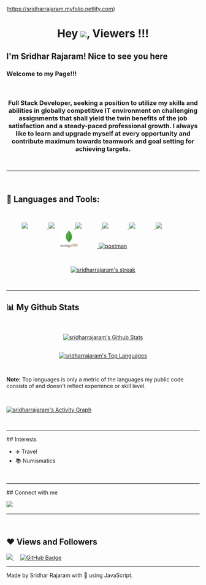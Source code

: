 (https://sridharrajaram.myfolio.netlify.com)

<h1 align="center">Hey <img src="https://raw.githubusercontent.com/MartinHeinz/MartinHeinz/master/wave.gif" width="30px">, Viewers !!!</h1>
<h2>I'm Sridhar Rajaram! Nice to see you here</h2>

<h3>Welcome to my Page!!!</h3>

<br/>

**<h3 align="center">
Full Stack Developer, seeking a position to utilize my skills and abilities in globally competitive IT environment on challenging assignments that shall yield the twin benefits of the job satisfaction and a steady-paced professional growth. I always like to learn and upgrade myself at every opportunity and contribute maximum towards teamwork and goal setting for achieving targets.</h3>**

<br/>

<hr/>

<br/>

## 🚀 Languages and Tools:

<br/>

<p align="center"> 
    <a href="https://www.w3.org/html/" target="_blank"> <img src="https://img.icons8.com/color/48/000000/html-5.png" style="margin-right: 50px;"/> </a> 
    <a href="https://www.w3schools.com/css/" target="_blank"> <img src="https://img.icons8.com/color/48/000000/css3.png" style="margin-right: 50px;"/> </a> 
    <a href="https://getbootstrap.com" target="_blank"> <img src="https://img.icons8.com/color/48/000000/bootstrap.png" style="margin-right: 50px;"/> </a> 
    <a href="https://developer.mozilla.org/en-US/docs/Web/JavaScript" target="_blank"> <img src="https://img.icons8.com/color/48/000000/javascript.png" style="margin-right: 50px;"/> </a> 
    <a href="https://reactjs.org/" target="_blank"> <img src="https://img.icons8.com/color/48/000000/react-native.png" style="margin-right: 50px;"/> </a>
    <a style="padding-right:8px;" href="https://nodejs.org" target="_blank"> <img src="https://img.icons8.com/color/48/000000/nodejs.png" style="margin-right: 50px;"/> </a>
    <a href="https://www.mongodb.com/" target="_blank"> <img src="https://raw.githubusercontent.com/devicons/devicon/master/icons/mongodb/mongodb-original-wordmark.svg" alt="mongodb" width="48" height="48" style="margin-right: 50px;"/> </a> 
    <a href="https://postman.com" target="_blank"> <img src="https://www.vectorlogo.zone/logos/getpostman/getpostman-icon.svg" alt="postman" width="45" height="45" style="margin-right: 50px;"/> </a> 
</p>

<br/>

<p align="center">
    <a href="https://github.com/sridharrajaram/github-readme-streak-stats">
        <img title="🔥 "Get streak stats for your profile at git.io/streak-stats" alt="sridharrajaram's streak" src="https://github-readme-streak-stats.herokuapp.com/?user=sridharrajaram&theme=dark&hide_border=true&stroke=white&background=060A0CD0"/>
    </a>
</p>

<br/>

<hr/>

## 📊 My Github Stats
<br/>
<p align="center">
    <a href="https://github.com/sridharrajaram/github-readme-stats"><img alt="sridharrajaram's Github Stats" src="https://github-readme-stats.vercel.app/api?username=sridharrajaram&show_icons=true&count_private=true&theme=radical&hide_border=true&bg_color=0D1117" /></a>
    <p align="center">
    <br/>
  <a href="https://github.com/sridharrajaram/github-readme-stats"><img alt="sridharrajaram's Top Languages" src="https://github-readme-stats.vercel.app/api/top-langs/?username=sridharrajaram&langs_count=8&count_private=true&layout=compact&theme=react&hide_border=true&bg_color=0D1117" /></a>
</p>
<br/>

<b>Note:</b> Top languages is only a metric of the languages my public code consists of and doesn't reflect experience or skill level.

<br/>

<a href="https://github.com/sridharrajaram/github-readme-activity-graph"><img alt="sridharrajaram's Activity Graph" src="https://activity-graph.herokuapp.com/graph?username=sridharrajaram&bg_color=0D1117&color=5BCDEC&line=5BCDEC&point=FFFFFF&hide_border=true" /></a>

<br/>
<hr/>
## Interests

- ✈️ Travel
- 📚 Numismatics

<br/>  
<hr/>
## Connect with me
<p>
<a href = "www.linkedin.com/in/sridharrajaram12"><img src="https://img.icons8.com/fluent/48/000000/linkedin.png"/></a>
</p>

<hr/>

<br/>

## ❤ Views and Followers
<a href="https://github.com/sridharrajaram/github-profile-views-counter">
    <img src="https://komarev.com/ghpvc/?username=sridharrajaram">
</a> &nbsp; &nbsp;
<a href="https://github.com/sridharrajaram?tab=followers"><img src="https://img.shields.io/github/followers/sridharrajaram?label=Followers&style=social" alt="GitHub Badge"></a>

<br/>
<hr/>
Made by Sridhar Rajaram with 🤍 using JavaScript.